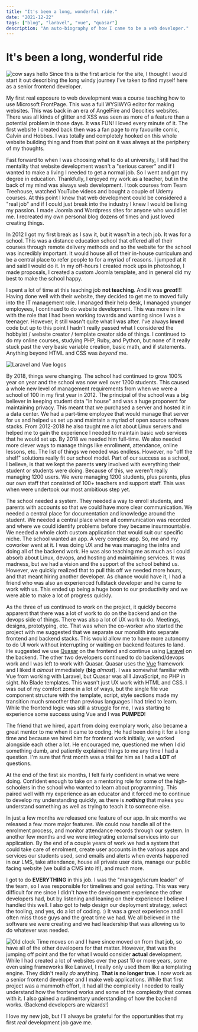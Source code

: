 ```yaml
---
title: "It's been a long, wonderful ride."
date: "2021-12-22"
tags: ["blog", "laravel", "vue", "quasar"]
description: "An auto-biography of how I came to be a web developer."
---
```


# It's been a long, wonderful ride

![cow says hello](https://lifeofdan-public.us-ord-1.linodeobjects.com/cow-says-hiii.jpg)
Since this is the first article for the site, I thought I would start it out describing the long windy journey I've taken to find myself here as a senior frontend developer.

My first real exposure to web development was a course teaching how to use Microsoft FrontPage. This was a full WYSIWYG editor for making websites. This was back in an era of AngelFire and Geocities websites. There was all kinds of glitter and XSS was seen as more of a feature than a potential problem in those days. It was FUN! I loved every minute of it. The first website I created back then was a fan page to my favourite comic, Calvin and Hobbes. I was totally and completely hooked on this whole website building thing and from that point on it was always at the periphery of my thoughts.

Fast forward to when I was choosing what to do at university, I still had the mentality that website development wasn't a "serious career" and if I wanted to make a living I needed to get a normal job. So I went and got my degree in education. Thankfully, I enjoyed my work as a teacher, but in the back of my mind was always web development. I took courses from Team Treehouse, watched YouTube videos and bought a couple of Udemy courses. At this point I knew that web development could be considered a "real job" and if I could just break into the industry I knew I would be living my passion. I made Joomla and Wordpress sites for anyone who would let me. I recreated my own personal blog dozens of times and just loved creating things.

In 2012 I got my first break as I saw it, but it wasn't in a tech job. It was for a school. This was a distance education school that offered all of their courses through remote delivery methods and so the website for the school was incredibly important. It would house all of their in-house curriculum and be a central place to refer people to for a myriad of reasons. I jumped at it and said I would do it. In my off-hours I created mock ups in photoshop, I made proposals, I created a custom Joomla template, and in general did my best to make the school happy.

I spent a lot of time at this teaching job **not teaching**. And it was **_great_**!!! Having done well with their website, they decided to get me to moved fully into the IT management role. I managed their help desk, I managed younger employees, I continued to do website development. This was more in line with the role that I had been working towards and wanting since I was a teenager. However, it still wasn't quite what I was after. I've always **loved** code but up to this point I hadn't really passed what I considered the hobbyist / website creator / template creator side of things. I continued to do my online courses, studying PHP, Ruby, and Python, but none of it really stuck past the very basic variable creation, basic math, and if statements. Anything beyond HTML and CSS was _beyond_ me.

![Laravel and Vue logos](https://lifeofdan-public.us-ord-1.linodeobjects.com/laravel_and_vue.jpg)

By 2018, things were changing. The school had continued to grow 100% year on year and the school was now well over 1200 students. This caused a whole new level of management requirements from when we were a school of 100 in my first year in 2012. The principal of the school was a big believer in keeping student data "in house" and was a huge proponent for maintaining privacy. This meant that we purchased a server and hosted it in a data center. We had a part-time employee that would manage that server for us and helped us set up and maintain a myriad of open source software stacks. From 2012-2018 he also taught me a lot about Linux servers and helped me to gain the experience I needed to maintain basic web services that he would set up. By 2018 we needed him full-time. We also needed more clever ways to manage things like enrollment, attendance, online lessons, etc. The list of things we needed was endless. However, no "off the shelf" solutions really fit our school model. Part of our success as a school, I believe, is that we kept the parents **very** involved with everything their student or students were doing. Because of this, we weren't really managing 1200 users. We were managing 1200 students, plus parents, plus our own staff that consisted of 100+ teachers and support staff. This was when were undertook our most ambitious step yet.

The school needed a system. They needed a way to enroll students, and parents with accounts so that we could have more clear communication. We needed a central place for documentation and knowledge around the student. We needed a central place where all communication was recorded and where we could identify problems before they became insurmountable. We needed a whole cloth custom application that would suit our specific niche. The school wanted an app. A very complex app. So, me and my coworker went at it. I was doing UX and he was managing the infra and doing all of the backend work. He was also teaching me as much as I could absorb about Linux, devops, and hosting and maintaining services. It was madness, but we had a vision and the support of the school behind us. However, we quickly realized that to pull this off we needed more hours, and that meant hiring another developer. As chance would have it, I had a friend who was also an experienced fullstack developer and he came to work with us. This ended up being a huge boon to our productivity and we were able to make a lot of progress quickly.

As the three of us continued to work on the project, it quickly become apparent that there was a lot of work to do on the backend and on the devops side of things. There was also a lot of UX work to do. Meetings, designs, prototyping, etc. That was when the co-worker who started the project with me suggested that we separate our monolith into separate frontend and backend stacks. This would allow me to have more autonomy to do UI work without interrupting or waiting on backend features to land. He suggested we use [Quasar](https://quasar.dev) on the frontend and continue using [Laravel](https://laravel.com) on the backend. The other two developers continued to do backend/devops work and I was left to work with Quasar. Quasar uses the [Vue](https://vuejs.org) framework and I liked it _almost_ immediately (**big** _almost_). I was somewhat familiar with Vue from working with Laravel, but Quasar was allll JavaScript, no PHP in sight. No Blade templates. This wasn't just UX work with HTML and CSS. I was out of my comfort zone in a lot of ways, but the single file vue component structure with the template, script, style sections made my transition much smoother than previous languages I had tried to learn. While the frontend logic was still a struggle for me, I was starting to experience some success using Vue and I was **PUMPED**!

The friend that we hired, apart from doing exemplary work, also became a great mentor to me when it came to coding. He had been doing it for a long time and because we hired him for frontend work initially, we worked alongside each other a lot. He encouraged me, questioned me when I did something dumb, and patiently explained things to me any time I had a question. I'm sure that first month was a trial for him as I had a **LOT** of questions.

At the end of the first six months, I felt fairly confident in what we were doing. Confident enough to take on a mentoring role for some of the high-schoolers in the school who wanted to learn about programming. This paired well with my experience as an educator and it forced me to continue to develop my understanding quickly, as there is **_nothing_** that makes you understand something as well as trying to teach it to someone else.

In just a few months we released one feature of our app. In six months we released a few more major features. We could now handle all of the enrolment process, and monitor attendance records through our system. In another few months and we were integrating external services into our application. By the end of a couple years of work we had a system that could take care of enrolment, create user accounts in the various apps and services our students used, send emails and alerts when events happened in our LMS, take attendance, house all private user data, manage our public facing website (we build a CMS into it!), and much more.

I got to do **EVERYTHING** in this job. I was the "manager/scrum leader" of the team, so I was responsible for timelines and goal setting. This was very difficult for me since I didn't have the development experience the other developers had, but by listening and leaning on their experience I believe I handled this well. I also got to help design our deployment strategy, select the tooling, and yes, do a lot of coding. :) It was a great experience and I often miss those guys and the great time we had. We all believed in the software we were creating and we had leadership that was allowing us to do whatever was needed.

![Old clock](https://lifeofdan-public.us-ord-1.linodeobjects.com/clock-old.jpg)
Time moves on and I have since moved on from that job, so have all of the other developers for that matter. However, that was the jumping off point and the for what I would consider **actual** development. While I had created a lot of websites over the past 10 or more years, some even using frameworks like Laravel, I really only used them like a templating engine. They didn't really _do_ anything. **That is no longer true**. I now work as a senior frontend developer and I make web applications. While that first project was a mammoth effort, it had all the complexity I needed to really understand how the frontend works and some of the complexity that comes with it. I also gained a rudimentary understanding of how the backend works. (Backend developers are wizards!)

I love my new job, but I'll always be grateful for the opportunities that my first _real_ development job gave me.

